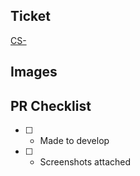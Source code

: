 ## Ticket

[CS-](https://canddi.atlassian.net/browse/CS-)

## Images



## PR Checklist

- [ ] - Made to develop
- [ ] - Screenshots attached